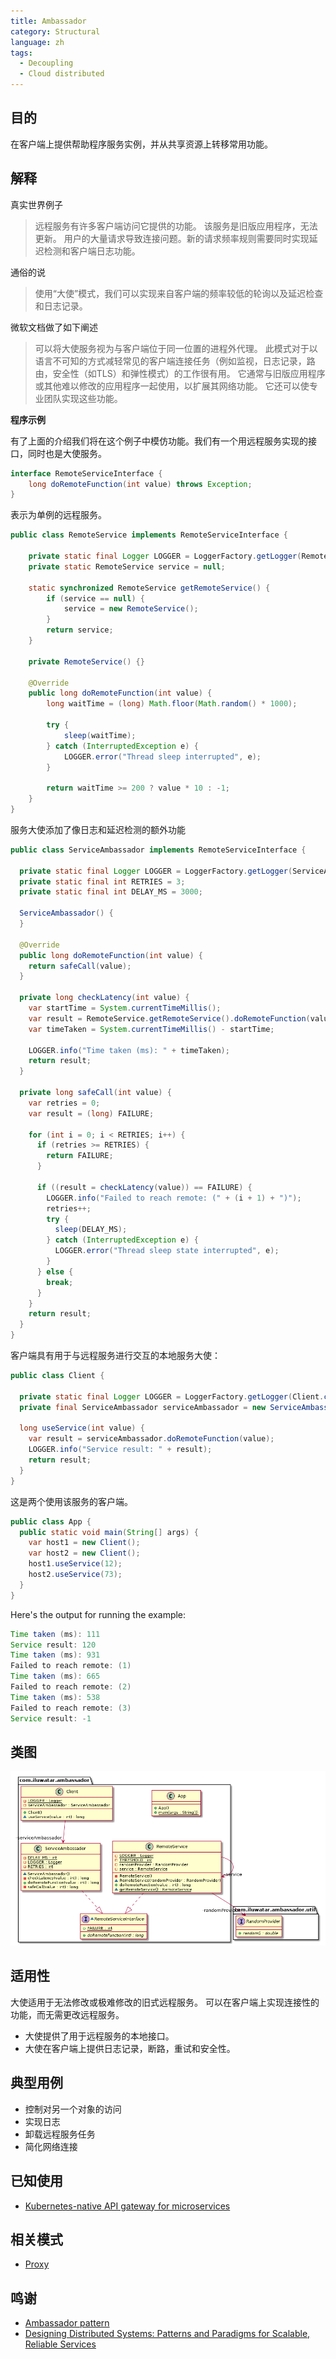 ```yaml
---
title: Ambassador
category: Structural
language: zh
tags:
  - Decoupling
  - Cloud distributed
---
```


## 目的

在客户端上提供帮助程序服务实例，并从共享资源上转移常用功能。

## 解释

真实世界例子

> 远程服务有许多客户端访问它提供的功能。 该服务是旧版应用程序，无法更新。 用户的大量请求导致连接问题。新的请求频率规则需要同时实现延迟检测和客户端日志功能。

通俗的说

> 使用“大使”模式，我们可以实现来自客户端的频率较低的轮询以及延迟检查和日志记录。

微软文档做了如下阐述

> 可以将大使服务视为与客户端位于同一位置的进程外代理。 此模式对于以语言不可知的方式减轻常见的客户端连接任务（例如监视，日志记录，路由，安全性（如TLS）和弹性模式）的工作很有用。 它通常与旧版应用程序或其他难以修改的应用程序一起使用，以扩展其网络功能。 它还可以使专业团队实现这些功能。

**程序示例**

有了上面的介绍我们将在这个例子中模仿功能。我们有一个用远程服务实现的接口，同时也是大使服务。

```java
interface RemoteServiceInterface {
    long doRemoteFunction(int value) throws Exception;
}
```

表示为单例的远程服务。

```java
public class RemoteService implements RemoteServiceInterface {

    private static final Logger LOGGER = LoggerFactory.getLogger(RemoteService.class);
    private static RemoteService service = null;

    static synchronized RemoteService getRemoteService() {
        if (service == null) {
            service = new RemoteService();
        }
        return service;
    }

    private RemoteService() {}

    @Override
    public long doRemoteFunction(int value) {
        long waitTime = (long) Math.floor(Math.random() * 1000);

        try {
            sleep(waitTime);
        } catch (InterruptedException e) {
            LOGGER.error("Thread sleep interrupted", e);
        }

        return waitTime >= 200 ? value * 10 : -1;
    }
}
```

服务大使添加了像日志和延迟检测的额外功能

```java
public class ServiceAmbassador implements RemoteServiceInterface {

  private static final Logger LOGGER = LoggerFactory.getLogger(ServiceAmbassador.class);
  private static final int RETRIES = 3;
  private static final int DELAY_MS = 3000;

  ServiceAmbassador() {
  }

  @Override
  public long doRemoteFunction(int value) {
    return safeCall(value);
  }

  private long checkLatency(int value) {
    var startTime = System.currentTimeMillis();
    var result = RemoteService.getRemoteService().doRemoteFunction(value);
    var timeTaken = System.currentTimeMillis() - startTime;

    LOGGER.info("Time taken (ms): " + timeTaken);
    return result;
  }

  private long safeCall(int value) {
    var retries = 0;
    var result = (long) FAILURE;

    for (int i = 0; i < RETRIES; i++) {
      if (retries >= RETRIES) {
        return FAILURE;
      }

      if ((result = checkLatency(value)) == FAILURE) {
        LOGGER.info("Failed to reach remote: (" + (i + 1) + ")");
        retries++;
        try {
          sleep(DELAY_MS);
        } catch (InterruptedException e) {
          LOGGER.error("Thread sleep state interrupted", e);
        }
      } else {
        break;
      }
    }
    return result;
  }
}
```

客户端具有用于与远程服务进行交互的本地服务大使：

```java
public class Client {

  private static final Logger LOGGER = LoggerFactory.getLogger(Client.class);
  private final ServiceAmbassador serviceAmbassador = new ServiceAmbassador();

  long useService(int value) {
    var result = serviceAmbassador.doRemoteFunction(value);
    LOGGER.info("Service result: " + result);
    return result;
  }
}
```

这是两个使用该服务的客户端。

```java
public class App {
  public static void main(String[] args) {
    var host1 = new Client();
    var host2 = new Client();
    host1.useService(12);
    host2.useService(73);
  }
}
```

Here's the output for running the example:

```java
Time taken (ms): 111
Service result: 120
Time taken (ms): 931
Failed to reach remote: (1)
Time taken (ms): 665
Failed to reach remote: (2)
Time taken (ms): 538
Failed to reach remote: (3)
Service result: -1
```

## 类图

![alt text](etc/ambassador.urm.png "Ambassador class diagram")

## 适用性

大使适用于无法修改或极难修改的旧式远程服务。 可以在客户端上实现连接性的功能，而无需更改远程服务。

* 大使提供了用于远程服务的本地接口。
* 大使在客户端上提供日志记录，断路，重试和安全性。

## 典型用例

* 控制对另一个对象的访问
* 实现日志
* 卸载远程服务任务
* 简化网络连接

## 已知使用

* [Kubernetes-native API gateway for microservices](https://github.com/datawire/ambassador)

## 相关模式

* [Proxy](https://java-design-patterns.com/patterns/proxy/)

## 鸣谢

* [Ambassador pattern](https://docs.microsoft.com/en-us/azure/architecture/patterns/ambassador)
* [Designing Distributed Systems: Patterns and Paradigms for Scalable, Reliable Services](https://books.google.co.uk/books?id=6BJNDwAAQBAJ&pg=PT35&lpg=PT35&dq=ambassador+pattern+in+real+world&source=bl&ots=d2e7GhYdHi&sig=Lfl_MDnCgn6lUcjzOg4GXrN13bQ&hl=en&sa=X&ved=0ahUKEwjk9L_18rrbAhVpKcAKHX_KA7EQ6AEIWTAI#v=onepage&q=ambassador%20pattern%20in%20real%20world&f=false)
